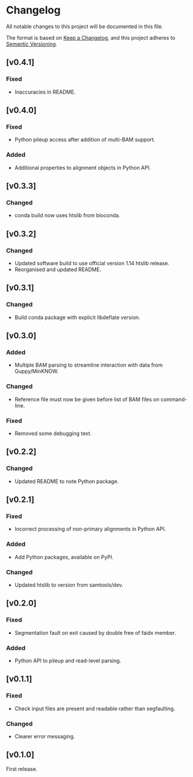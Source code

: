 # Changelog
All notable changes to this project will be documented in this file.

The format is based on [Keep a Changelog](https://keepachangelog.com/en/1.0.0/),
and this project adheres to [Semantic Versioning](https://semver.org/spec/v2.0.0.html).

## [v0.4.1]
### Fixed
- Inaccuracies in README.

## [v0.4.0]
### Fixed
- Python pileup access after addition of multi-BAM support.
### Added
- Additional properties to alignment objects in Python API.

## [v0.3.3]
### Changed
- conda build now uses htslib from bioconda.

## [v0.3.2]
### Changed
- Updated software build to use official version 1.14 htslib release.
- Reorganised and updated README.

## [v0.3.1]
### Changed
- Build conda package with explicit libdeflate version.

## [v0.3.0]
### Added
- Multiple BAM parsing to streamline interaction with data from Guppy/MinKNOW.
### Changed
- Reference file must now be given before list of BAM files on command-line.
### Fixed
- Removed some debugging text.

## [v0.2.2]
### Changed
- Updated README to note Python package.

## [v0.2.1]
### Fixed
- Incorrect processing of non-primary alignments in Python API.
### Added
- Add Python packages, available on PyPI.
### Changed
- Updated htslib to version from samtools/dev.


## [v0.2.0]
### Fixed
- Segmentation fault on exit caused by double free of faidx member.
### Added
- Python API to pileup and read-level parsing.

## [v0.1.1]
### Fixed
- Check input files are present and readable rather than segfaulting.
### Changed
- Clearer error messaging.


## [v0.1.0]

First release.
